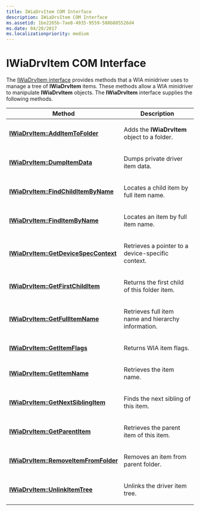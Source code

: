 ```yaml
---
title: IWiaDrvItem COM Interface
description: IWiaDrvItem COM Interface
ms.assetid: 1be2265b-7ae8-4935-9559-588b885526d4
ms.date: 04/20/2017
ms.localizationpriority: medium
---
```


# IWiaDrvItem COM Interface





The [IWiaDrvItem interface](/windows-hardware/drivers/ddi/wiamindr_lh/nn-wiamindr_lh-iwiadrvitem) provides methods that a WIA minidriver uses to manage a tree of **IWiaDrvItem** items. These methods allow a WIA minidriver to manipulate **IWiaDrvItem** objects. The **IWiaDrvItem** interface supplies the following methods.

<table>
<colgroup>
<col width="50%" />
<col width="50%" />
</colgroup>
<thead>
<tr class="header">
<th>Method</th>
<th>Description</th>
</tr>
</thead>
<tbody>
<tr class="odd">
<td><p><a href="https://docs.microsoft.com/windows-hardware/drivers/ddi/wiamindr_lh/nf-wiamindr_lh-iwiadrvitem-additemtofolder" data-raw-source="[&lt;strong&gt;IWiaDrvItem::AddItemToFolder&lt;/strong&gt;](/windows-hardware/drivers/ddi/wiamindr_lh/nf-wiamindr_lh-iwiadrvitem-additemtofolder)"><strong>IWiaDrvItem::AddItemToFolder</strong></a></p></td>
<td><p>Adds the <strong>IWiaDrvItem</strong> object to a folder.</p></td>
</tr>
<tr class="even">
<td><p><a href="https://docs.microsoft.com/windows-hardware/drivers/ddi/wiamindr_lh/nf-wiamindr_lh-iwiadrvitem-dumpitemdata" data-raw-source="[&lt;strong&gt;IWiaDrvItem::DumpItemData&lt;/strong&gt;](/windows-hardware/drivers/ddi/wiamindr_lh/nf-wiamindr_lh-iwiadrvitem-dumpitemdata)"><strong>IWiaDrvItem::DumpItemData</strong></a></p></td>
<td><p>Dumps private driver item data.</p></td>
</tr>
<tr class="odd">
<td><p><a href="https://docs.microsoft.com/windows-hardware/drivers/ddi/wiamindr_lh/nf-wiamindr_lh-iwiadrvitem-findchilditembyname" data-raw-source="[&lt;strong&gt;IWiaDrvItem::FindChildItemByName&lt;/strong&gt;](/windows-hardware/drivers/ddi/wiamindr_lh/nf-wiamindr_lh-iwiadrvitem-findchilditembyname)"><strong>IWiaDrvItem::FindChildItemByName</strong></a></p></td>
<td><p>Locates a child item by full item name.</p></td>
</tr>
<tr class="even">
<td><p><a href="https://docs.microsoft.com/windows-hardware/drivers/ddi/wiamindr_lh/nf-wiamindr_lh-iwiadrvitem-finditembyname" data-raw-source="[&lt;strong&gt;IWiaDrvItem::FindItemByName&lt;/strong&gt;](/windows-hardware/drivers/ddi/wiamindr_lh/nf-wiamindr_lh-iwiadrvitem-finditembyname)"><strong>IWiaDrvItem::FindItemByName</strong></a></p></td>
<td><p>Locates an item by full item name.</p></td>
</tr>
<tr class="odd">
<td><p><a href="https://docs.microsoft.com/windows-hardware/drivers/ddi/wiamindr_lh/nf-wiamindr_lh-iwiadrvitem-getdevicespeccontext" data-raw-source="[&lt;strong&gt;IWiaDrvItem::GetDeviceSpecContext&lt;/strong&gt;](/windows-hardware/drivers/ddi/wiamindr_lh/nf-wiamindr_lh-iwiadrvitem-getdevicespeccontext)"><strong>IWiaDrvItem::GetDeviceSpecContext</strong></a></p></td>
<td><p>Retrieves a pointer to a device-specific context.</p></td>
</tr>
<tr class="even">
<td><p><a href="https://docs.microsoft.com/windows-hardware/drivers/ddi/wiamindr_lh/nf-wiamindr_lh-iwiadrvitem-getfirstchilditem" data-raw-source="[&lt;strong&gt;IWiaDrvItem::GetFirstChildItem&lt;/strong&gt;](/windows-hardware/drivers/ddi/wiamindr_lh/nf-wiamindr_lh-iwiadrvitem-getfirstchilditem)"><strong>IWiaDrvItem::GetFirstChildItem</strong></a></p></td>
<td><p>Returns the first child of this folder item.</p></td>
</tr>
<tr class="odd">
<td><p><a href="https://docs.microsoft.com/windows-hardware/drivers/ddi/wiamindr_lh/nf-wiamindr_lh-iwiadrvitem-getfullitemname" data-raw-source="[&lt;strong&gt;IWiaDrvItem::GetFullItemName&lt;/strong&gt;](/windows-hardware/drivers/ddi/wiamindr_lh/nf-wiamindr_lh-iwiadrvitem-getfullitemname)"><strong>IWiaDrvItem::GetFullItemName</strong></a></p></td>
<td><p>Retrieves full item name and hierarchy information.</p></td>
</tr>
<tr class="even">
<td><p><a href="https://docs.microsoft.com/windows-hardware/drivers/ddi/wiamindr_lh/nf-wiamindr_lh-iwiadrvitem-getitemflags" data-raw-source="[&lt;strong&gt;IWiaDrvItem::GetItemFlags&lt;/strong&gt;](/windows-hardware/drivers/ddi/wiamindr_lh/nf-wiamindr_lh-iwiadrvitem-getitemflags)"><strong>IWiaDrvItem::GetItemFlags</strong></a></p></td>
<td><p>Returns WIA item flags.</p></td>
</tr>
<tr class="odd">
<td><p><a href="https://docs.microsoft.com/windows-hardware/drivers/ddi/wiamindr_lh/nf-wiamindr_lh-iwiadrvitem-getitemname" data-raw-source="[&lt;strong&gt;IWiaDrvItem::GetItemName&lt;/strong&gt;](/windows-hardware/drivers/ddi/wiamindr_lh/nf-wiamindr_lh-iwiadrvitem-getitemname)"><strong>IWiaDrvItem::GetItemName</strong></a></p></td>
<td><p>Retrieves the item name.</p></td>
</tr>
<tr class="even">
<td><p><a href="https://docs.microsoft.com/windows-hardware/drivers/ddi/wiamindr_lh/nf-wiamindr_lh-iwiadrvitem-getnextsiblingitem" data-raw-source="[&lt;strong&gt;IWiaDrvItem::GetNextSiblingItem&lt;/strong&gt;](/windows-hardware/drivers/ddi/wiamindr_lh/nf-wiamindr_lh-iwiadrvitem-getnextsiblingitem)"><strong>IWiaDrvItem::GetNextSiblingItem</strong></a></p></td>
<td><p>Finds the next sibling of this item.</p></td>
</tr>
<tr class="odd">
<td><p><a href="https://docs.microsoft.com/windows-hardware/drivers/ddi/wiamindr_lh/nf-wiamindr_lh-iwiadrvitem-getparentitem" data-raw-source="[&lt;strong&gt;IWiaDrvItem::GetParentItem&lt;/strong&gt;](/windows-hardware/drivers/ddi/wiamindr_lh/nf-wiamindr_lh-iwiadrvitem-getparentitem)"><strong>IWiaDrvItem::GetParentItem</strong></a></p></td>
<td><p>Retrieves the parent item of this item.</p></td>
</tr>
<tr class="even">
<td><p><a href="https://docs.microsoft.com/windows-hardware/drivers/ddi/wiamindr_lh/nf-wiamindr_lh-iwiadrvitem-removeitemfromfolder" data-raw-source="[&lt;strong&gt;IWiaDrvItem::RemoveItemFromFolder&lt;/strong&gt;](/windows-hardware/drivers/ddi/wiamindr_lh/nf-wiamindr_lh-iwiadrvitem-removeitemfromfolder)"><strong>IWiaDrvItem::RemoveItemFromFolder</strong></a></p></td>
<td><p>Removes an item from parent folder.</p></td>
</tr>
<tr class="odd">
<td><p><a href="https://docs.microsoft.com/windows-hardware/drivers/ddi/wiamindr_lh/nf-wiamindr_lh-iwiadrvitem-unlinkitemtree" data-raw-source="[&lt;strong&gt;IWiaDrvItem::UnlinkItemTree&lt;/strong&gt;](/windows-hardware/drivers/ddi/wiamindr_lh/nf-wiamindr_lh-iwiadrvitem-unlinkitemtree)"><strong>IWiaDrvItem::UnlinkItemTree</strong></a></p></td>
<td><p>Unlinks the driver item tree.</p></td>
</tr>
</tbody>
</table>

 

 

